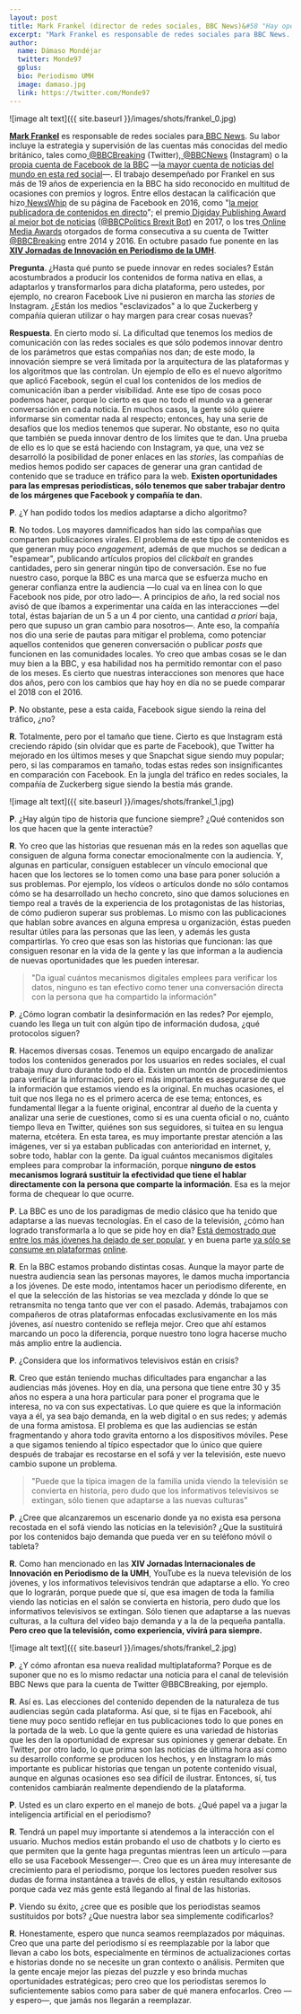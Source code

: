 ```yaml
---
layout: post
title: Mark Frankel (director de redes sociales, BBC News)&#58 "Hay oportunidades para las empresas periodísticas, sólo hay que saber trabajar dentro de los límites que Facebook y compañía te dan"
excerpt: "Mark Frankel es responsable de redes sociales para BBC News. Su labor incluye la estrategia y supervisión de las cuentas más conocidas del medio británico, tales como @BBCBreaking (Twitter), @BBCNews (Instagram) o la propia cuenta de Facebook de la BBC (https://www.facebook.com/bbcnews/) —la mayor cuenta de noticias del mundo en esta red social—. El trabajo desempeñado por Frankel en sus más de 19 años de experiencia en la BBC ha sido reconocido en multitud de ocasiones con premios y logros. Entre ellos destacan la calificación que hizo NewsWhip de su página de Facebook en 2016, como 'la mejor publicadora de contenidos en directo'; el premio Digiday Publishing Award al mejor bot de noticias (@BBCPolitics Brexit Bot) en 2017, o los tres Online Media Awards otorgados de forma consecutiva a su cuenta de Twitter (@BBCBreaking) entre 2014 y 2016. En octubre pasado fue ponente en las XIV Jornadas de Innovación en Periodismo de la UMH."
author:
  name: Dámaso Mondéjar
  twitter: Monde97
  gplus:  
  bio: Periodismo UMH
  image: damaso.jpg
  link: https://twitter.com/Monde97
---
```

![image alt text]({{ site.baseurl }}/images/shots/frankel_0.jpg)

**[Mark Frankel](https://twitter.com/markfrankel29?lang=es)** es responsable de redes sociales para[ BBC News](https://www.bbc.com/news). Su labor incluye la estrategia y supervisión de las cuentas más conocidas del medio británico, tales como[ @BBCBreaking](https://twitter.com/bbcbreaking?lang=es) (Twitter),[ @BBCNews](https://www.instagram.com/bbcnews/?hl=es) (Instagram) o la[ propia cuenta de Facebook de la BBC](https://www.facebook.com/bbcnews/) —[la mayor cuenta de noticias del mundo en esta red social](http://fanpagelist.com/category/news/)—. El trabajo desempeñado por Frankel en sus más de 19 años de experiencia en la BBC ha sido reconocido en multitud de ocasiones con premios y logros. Entre ellos destacan la calificación que hizo[ NewsWhip](https://www.newswhip.com/) de su página de Facebook en 2016, como "[la mejor publicadora de contenidos en directo](https://www.newswhip.com/2016/12/best-facebook-live-publishers/)"; el premio[ Digiday Publishing Award al mejor bot de noticias](https://digiday.com/awards/conde-nast-britain-leads-first-digiday-publishing-awards-europe-three-wins/) ([@BBCPolitics Brexit Bot](https://digiday.com/media/bbc-launches-brexit-specific-messenger-bot/)) en 2017, o los tres[ Online Media Awards](http://www.onlinemediaawards.net/) otorgados de forma consecutiva a su cuenta de Twitter[ @BBCBreaking](https://twitter.com/bbcbreaking?lang=es) entre 2014 y 2016. En octubre pasado fue ponente en las **[XIV Jornadas de Innovación en Periodismo de la UMH](http://mip.umh.es/blog/2018/11/20/diez-formas-innovar-formatos-audiovisuales-informativo/)**.

**Pregunta**. ¿Hasta  qué punto se puede innovar en redes sociales? Están acostumbrados a producir los contenidos de forma nativa en ellas, a adaptarlos y transformarlos para dicha plataforma, pero ustedes, por ejemplo, no crearon Facebook Live ni pusieron en marcha las *stories* de Instagram. ¿Están los medios "esclavizados" a lo que Zuckerberg y compañía quieran utilizar o hay margen para crear cosas nuevas?

**Respuesta**. En cierto modo sí. La dificultad que tenemos los medios de comunicación con las  redes sociales es que sólo podemos innovar dentro de los parámetros que estas compañías nos dan; de este modo, la innovación siempre se verá limitada por la arquitectura de las  plataformas y los algoritmos que las controlan. Un ejemplo de ello es el nuevo algoritmo que aplicó Facebook, según el cual los contenidos de los medios de comunicación iban a perder visibilidad. Ante ese tipo de cosas poco podemos hacer, porque lo cierto es que no todo el mundo va a generar conversación en cada noticia. En muchos casos, la gente sólo quiere informarse sin comentar nada al respecto; entonces, hay una serie de desafíos que los medios tenemos que superar. No obstante, eso no quita que  también se pueda innovar dentro de los límites que te dan. Una prueba de ello es lo que se está haciendo con Instagram, ya que, una vez se desarrolló la posibilidad de poner enlaces en las *stories*, las compañías de medios hemos podido ser capaces de generar una gran cantidad de contenido que se traduce en tráfico para la web. **Existen oportunidades para las empresas periodísticas, sólo tenemos que saber trabajar dentro de los márgenes que Facebook y compañía te dan.**

**P**. ¿Y han podido todos los medios adaptarse a dicho algoritmo?

**R**. No todos. Los mayores damnificados han sido las compañías que comparten publicaciones virales. El problema de este tipo de contenidos es que generan muy poco *engagement*, además de que muchos se dedican a "espamear", publicando artículos propios del *clickbait* en grandes cantidades, pero sin generar ningún tipo de conversación. Ese no fue nuestro caso, porque la BBC es una marca que se esfuerza mucho en generar confianza entre la audiencia —lo cual va en línea con lo que Facebook nos pide, por otro lado—. A principios de año, la red social nos avisó de que íbamos a experimentar una caída en las interacciones —del total, éstas bajarían de un 5 a un 4 por ciento, una cantidad *a priori* baja, pero que supuso un gran cambio para nosotros—. Ante eso, la compañía nos dio una serie de pautas para mitigar el problema, como potenciar aquellos contenidos que generen conversación o publicar *posts* que funcionen en las comunidades locales. Yo creo que ambas cosas se le dan muy bien a la BBC, y esa habilidad nos ha permitido remontar con el paso de los meses. Es cierto que nuestras interacciones son menores que hace dos años, pero con los cambios que hay hoy en día no se puede comparar el 2018 con el 2016.

**P**. No obstante, pese a esta caída, Facebook sigue siendo la reina del tráfico, ¿no?

**R**. Totalmente, pero por el tamaño que tiene. Cierto es que Instagram está creciendo rápido (sin olvidar que es parte de Facebook), que Twitter ha mejorado en los últimos meses y que Snapchat sigue siendo muy popular; pero, si las comparamos en tamaño, todas estas redes son insignificantes en comparación con Facebook. En la jungla del tráfico en redes sociales, la compañía de Zuckerberg sigue siendo la bestia más grande. 

![image alt text]({{ site.baseurl }}/images/shots/frankel_1.jpg)

**P**. ¿Hay algún tipo de historia que funcione siempre? ¿Qué contenidos son los que hacen que la gente interactúe?

**R**. Yo creo que las historias que resuenan más en la redes son aquellas que consiguen de alguna forma conectar emocionalmente con la audiencia. Y, algunas en particular, consiguen establecer un vínculo emocional que hacen que los lectores se lo tomen como una base para poner solución a sus problemas. Por ejemplo, los vídeos o artículos donde no sólo contamos cómo se ha desarrollado un hecho concreto, sino que damos soluciones en tiempo real a través de la experiencia de los protagonistas de las historias, de cómo pudieron superar sus problemas. Lo mismo con las publicaciones que hablan sobre avances en alguna empresa u organización, éstas  pueden resultar útiles para las personas que las leen, y además les gusta compartirlas. Yo creo que esas son las historias que funcionan: las que consiguen resonar en la vida de la gente y las que informan a la audiencia de nuevas oportunidades que les pueden interesar. 

>"Da igual cuántos mecanismos digitales emplees para verificar los datos, ninguno es tan efectivo como tener una conversación directa con la persona que ha compartido la información"

**P**. ¿Cómo logran combatir la desinformación en las redes? Por ejemplo, cuando les llega un tuit con algún tipo de información dudosa, ¿qué protocolos siguen?

**R**. Hacemos diversas cosas. Tenemos un equipo encargado de analizar todos los contenidos generados por los usuarios en redes sociales, el cual trabaja muy duro durante todo el día. Existen un montón de procedimientos para verificar la información, pero el más importante es asegurarse de que la información que estamos viendo es la original. En muchas ocasiones, el tuit que nos llega no es el primero acerca de ese tema; entonces, es fundamental llegar a la fuente original, encontrar al dueño de la cuenta y analizar una serie de cuestiones, como si es una cuenta oficial o no, cuánto tiempo lleva en Twitter, quiénes son sus seguidores, si tuitea en su lengua materna, etcétera. En esta tarea, es muy importante prestar atención a las imágenes, ver si ya estaban publicadas con anterioridad en internet, y, sobre todo, hablar con la gente. Da igual cuántos mecanismos digitales emplees para comprobar la información, porque **ninguno de estos mecanismos logrará sustituir la efectividad que tiene el hablar directamente con la persona que comparte la información**. Esa es la mejor forma de chequear lo que ocurre.  

**P**. La BBC es uno de los paradigmas de medio clásico que ha tenido que adaptarse a las nuevas tecnologías. En el caso de la televisión, ¿cómo han logrado transformarla a lo que se pide hoy en día? [Está demostrado que entre los más jóvenes ha dejado de ser popular](http://mip.umh.es/blog/2018/02/19/hora-reinventar-informativos-televisivos/), y en buena parte [ya sólo se consume en plataformas](https://www.elperiodico.com/es/tele/20171004/jovenes-prefieren-tele-on-line-6331063) [online](https://www.elperiodico.com/es/tele/20171004/jovenes-prefieren-tele-on-line-6331063).

**R**. En la BBC estamos probando distintas cosas. Aunque la mayor parte de nuestra audiencia sean las personas mayores, le damos mucha importancia a los jóvenes. De este modo, intentamos hacer un periodismo diferente, en el que la selección de las historias se vea mezclada y dónde lo que se retransmita no tenga tanto que ver con el pasado. Además, trabajamos  con compañeros de otras plataformas enfocadas exclusivamente en los más jóvenes, así nuestro contenido se refleja mejor. Creo que ahí estamos marcando un poco la diferencia, porque nuestro tono logra hacerse mucho más amplio entre la audiencia. 

**P**. ¿Considera que los informativos televisivos están en crisis?

**R**. Creo que están teniendo muchas dificultades para enganchar a las audiencias más jóvenes. Hoy en día, una persona que tiene entre 30 y 35 años no espera a una hora particular para poner el programa que le interesa, no va con sus expectativas. Lo que quiere es que la información vaya a él, ya sea bajo demanda, en la web digital o en sus redes; y además de una forma amistosa. El problema es que las audiencias se están fragmentando y ahora todo gravita entorno a los dispositivos móviles. Pese a que sigamos teniendo al típico espectador que lo único que quiere después de trabajar es recostarse en el sofá y ver la televisión, este nuevo cambio supone un problema. 

>"Puede que la típica imagen de la familia unida viendo la televisión se convierta en historia, pero dudo que los informativos televisivos se extingan, sólo tienen que adaptarse a las nuevas culturas"

**P**. ¿Cree que alcanzaremos un escenario donde ya no exista esa persona recostada en el sofá viendo las noticias en la televisión? ¿Que la sustituirá por los contenidos bajo demanda que pueda ver en su teléfono móvil o tableta?

**R**. Como han mencionado en las **XIV Jornadas Internacionales de Innovación en Periodismo de la UMH**, YouTube es la nueva televisión de los jóvenes, y los informativos televisivos tendrán que adaptarse a ello. Yo creo que lo lograrán, porque puede que sí, que esa imagen de toda la familia viendo las noticias en el salón se convierta en historia, pero dudo que los informativos televisivos se extingan. Sólo tienen que adaptarse a las nuevas culturas, a la cultura del vídeo bajo demanda y a la de la pequeña pantalla. **Pero creo que la televisión, como experiencia, vivirá para siempre.**

![image alt text]({{ site.baseurl }}/images/shots/frankel_2.jpg)

**P**. ¿Y cómo afrontan esa nueva realidad multiplataforma? Porque es de suponer que no es lo mismo redactar una noticia para el canal de televisión BBC News que para la cuenta de Twitter @BBCBreaking, por ejemplo.

**R**. Así es. Las elecciones del contenido dependen de la naturaleza de tus audiencias según cada plataforma. Así que, si te fijas en Facebook, ahí tiene muy poco sentido reflejar en tus publicaciones todo lo que pones en la portada de la web. Lo que la gente quiere es una variedad de historias que les den la oportunidad de expresar sus opiniones y generar debate. En Twitter, por otro lado, lo que prima son las noticias de última hora así como su desarrollo conforme se producen los hechos, y en Instagram lo más importante es publicar historias que tengan un potente contenido visual, aunque en algunas ocasiones eso sea difícil de ilustrar. Entonces, sí, tus contenidos cambiarán realmente dependiendo de la plataforma. 

**P**. Usted es un claro experto en el manejo de bots. ¿Qué papel va a jugar la inteligencia artificial en el periodismo?

**R**. Tendrá un papel muy importante si atendemos a la interacción con el usuario. Muchos medios están probando el uso de chatbots y lo cierto es que permiten que la gente haga preguntas mientras leen un artículo —para ello se usa Facebook Messenger—. Creo que es un área muy interesante de crecimiento para el periodismo, porque los lectores pueden resolver sus dudas de forma instantánea a través de ellos, y están resultando exitosos porque cada vez más gente está llegando al final de las historias. 

**P**. Viendo su éxito, ¿cree que es posible que los periodistas seamos sustituidos por bots? ¿Que nuestra labor sea simplemente codificarlos?

**R**. Honestamente, espero que nunca seamos reemplazados por máquinas. Creo que una parte del periodismo sí es reemplazable por la labor que llevan a cabo los bots, especialmente en términos de actualizaciones cortas e historias donde no se necesite un gran contexto o análisis. Permiten que la gente encaje mejor las piezas del puzzle y eso brinda muchas oportunidades estratégicas; pero creo que los periodistas seremos lo suficientemente sabios como para saber de qué manera enfocarlos. Creo —y espero—, que jamás nos llegarán a reemplazar. 